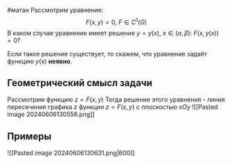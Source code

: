 #матан 
Рассмотрим уравнение: $$F(x, y) = 0, \ F \in C^1(G)$$
В каком случае уравнение имеет решение $y = y(x), \ x \in (\alpha, \beta): \ F(x, y(x)) = 0?$

Если такое решение существует, то скажем, что уравнение задаёт функцию $y(x)$ **неявно**.

## Геометрический смысл задачи
Рассмотрим функцию $z = F(x, y)$
Тогда решение этого уравнения - линия пересечения графика z функции $z = F(x, y)$ с плоскостью $xOy$
![[Pasted image 20240606130556.png]]

## Примеры
![[Pasted image 20240606130631.png|600]]
